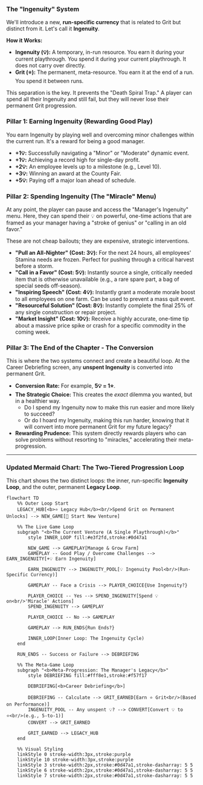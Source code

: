 ### The "Ingenuity" System

We'll introduce a new, **run-specific currency** that is related to Grit but distinct from it. Let's call it **Ingenuity**.

**How it Works:**

*   **Ingenuity (💡):** A temporary, in-run resource. You earn it during your current playthrough. You spend it during your current playthrough. It does not carry over directly.
*   **Grit (⭐):** The permanent, meta-resource. You earn it at the end of a run. You spend it between runs.

This separation is the key. It prevents the "Death Spiral Trap." A player can spend all their Ingenuity and still fail, but they will never lose their permanent Grit progression.

### Pillar 1: Earning Ingenuity (Rewarding Good Play)

You earn Ingenuity by playing well and overcoming minor challenges within the current run. It's a reward for being a good manager.

*   **+1💡:** Successfully navigating a "Minor" or "Moderate" dynamic event.
*   **+1💡:** Achieving a record high for single-day profit.
*   **+2💡:** An employee levels up to a milestone (e.g., Level 10).
*   **+3💡:** Winning an award at the County Fair.
*   **+5💡:** Paying off a major loan ahead of schedule.

### Pillar 2: Spending Ingenuity (The "Miracle" Menu)

At any point, the player can pause and access the "Manager's Ingenuity" menu. Here, they can spend their 💡 on powerful, one-time actions that are framed as your manager having a "stroke of genius" or "calling in an old favor."

These are not cheap bailouts; they are expensive, strategic interventions.

*   **"Pull an All-Nighter" (Cost: 3💡):** For the next 24 hours, all employees' Stamina needs are frozen. Perfect for pushing through a critical harvest before a storm.
*   **"Call in a Favor" (Cost: 5💡):** Instantly source a single, critically needed item that is otherwise unavailable (e.g., a rare spare part, a bag of special seeds off-season).
*   **"Inspiring Speech" (Cost: 4💡):** Instantly grant a moderate morale boost to all employees on one farm. Can be used to prevent a mass quit event.
*   **"Resourceful Solution" (Cost: 8💡):** Instantly complete the final 25% of any single construction or repair project.
*   **"Market Insight" (Cost: 10💡):** Receive a highly accurate, one-time tip about a massive price spike or crash for a specific commodity in the coming week.

### Pillar 3: The End of the Chapter - The Conversion

This is where the two systems connect and create a beautiful loop. At the Career Debriefing screen, any **unspent Ingenuity** is converted into permanent Grit.

*   **Conversion Rate:** For example, **5💡 = 1⭐**.
*   **The Strategic Choice:** This creates the *exact* dilemma you wanted, but in a healthier way.
    *   Do I spend my Ingenuity now to make this run easier and more likely to succeed?
    *   Or do I hoard my Ingenuity, making this run harder, knowing that it will convert into more permanent Grit for my future legacy?
*   **Rewarding Prudence:** This system directly rewards players who can solve problems without resorting to "miracles," accelerating their meta-progression.

---

### Updated Mermaid Chart: The Two-Tiered Progression Loop

This chart shows the two distinct loops: the inner, run-specific **Ingenuity Loop**, and the outer, permanent **Legacy Loop**.

```mermaid
flowchart TD
    %% Outer Loop Start
    LEGACY_HUB[<b>⭐ Legacy Hub</b><br/>Spend Grit on Permanent Unlocks] --> NEW_GAME[🌱 Start New Venture]

    %% The Live Game Loop
    subgraph "<b>The Current Venture (A Single Playthrough)</b>"
        style INNER_LOOP fill:#e3f2fd,stroke:#0d47a1
        
        NEW_GAME --> GAMEPLAY[Manage & Grow Farm]
        GAMEPLAY -- Good Play / Overcome Challenges --> EARN_INGENUITY[+💡 Earn Ingenuity]
        
        EARN_INGENUITY --> INGENUITY_POOL[💡 Ingenuity Pool<br/>(Run-Specific Currency)]
        
        GAMEPLAY -- Face a Crisis --> PLAYER_CHOICE{Use Ingenuity?}
        
        PLAYER_CHOICE -- Yes --> SPEND_INGENUITY[Spend 💡 on<br/>'Miracle' Actions]
        SPEND_INGENUITY --> GAMEPLAY
        
        PLAYER_CHOICE -- No --> GAMEPLAY

        GAMEPLAY --> RUN_ENDS{Run Ends?}

        INNER_LOOP(Inner Loop: The Ingenuity Cycle)
    end

    RUN_ENDS -- Success or Failure --> DEBRIEFING

    %% The Meta-Game Loop
    subgraph "<b>Meta-Progression: The Manager's Legacy</b>"
        style DEBRIEFING fill:#fff8e1,stroke:#f57f17
        
        DEBRIEFING[<b>Career Debriefing</b>]
        
        DEBRIEFING -- Calculate --> GRIT_EARNED[Earn ⭐ Grit<br/>(Based on Performance)]
        INGENUITY_POOL -- Any unspent 💡? --> CONVERT[Convert 💡 to ⭐<br/>(e.g., 5-to-1)]
        CONVERT --> GRIT_EARNED
        
        GRIT_EARNED --> LEGACY_HUB
    end

    %% Visual Styling
    linkStyle 0 stroke-width:3px,stroke:purple
    linkStyle 10 stroke-width:3px,stroke:purple
    linkStyle 3 stroke-width:2px,stroke:#0d47a1,stroke-dasharray: 5 5
    linkStyle 6 stroke-width:2px,stroke:#0d47a1,stroke-dasharray: 5 5
    linkStyle 7 stroke-width:2px,stroke:#0d47a1,stroke-dasharray: 5 5
```
